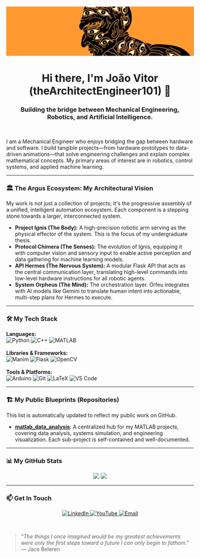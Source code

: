 <p align="center">
  <img src="argus_cropped.jpg" alt="The Architect Engineer Banner"/>
</p>

<h1 align="center">Hi there, I'm João Vitor (theArchitectEngineer101) 👋</h1>
<h3 align="center">Building the bridge between Mechanical Engineering, Robotics, and Artificial Intelligence.</h3>

<br>

I am a Mechanical Engineer who enjoys bridging the gap between hardware and software. I build tangible projects—from hardware prototypes to data-driven animations—that solve engineering challenges and explain complex mathematical concepts. My primary areas of interest are in robotics, control systems, and applied machine learning.

---

### 🏛️ The Argus Ecosystem: My Architectural Vision

My work is not just a collection of projects; it's the progressive assembly of a unified, intelligent automation ecosystem. Each component is a stepping stone towards a larger, interconnected system.

-   **Project Ignis (The Body):** A high-precision robotic arm serving as the physical effector of the system. This is the focus of my undergraduate thesis.
-   **Protocol Chimera (The Senses):** The evolution of Ignis, equipping it with computer vision and sensory input to enable active perception and data gathering for machine learning models.
-   **API Hermes (The Nervous System):** A modular Flask API that acts as the central communication layer, translating high-level commands into low-level hardware instructions for all robotic agents.
-   **System Orpheus (The Mind):** The orchestration layer. Orfeu integrates with AI models like Gemini to translate human intent into actionable, multi-step plans for Hermes to execute.

---

### 🛠️ My Tech Stack

<p align="left">
  <strong>Languages:</strong><br>
  <img src="https://img.shields.io/badge/Python-3776AB?style=for-the-badge&logo=python&logoColor=white" alt="Python"/>
  <img src="https://img.shields.io/badge/C%2B%2B-00599C?style=for-the-badge&logo=c%2B%2B&logoColor=white" alt="C++"/>
  <img src="https://img.shields.io/badge/MATLAB-0076A8?style=for-the-badge&logo=mathworks&logoColor=white" alt="MATLAB"/>
  <br><br>
  <strong>Libraries & Frameworks:</strong><br>
  <img src="https://img.shields.io/badge/Manim-343434?style=for-the-badge&logo=manim&logoColor=white" alt="Manim"/>
  <img src="https://img.shields.io/badge/Flask-000000?style=for-the-badge&logo=flask&logoColor=white" alt="Flask"/>
  <img src="https://img.shields.io/badge/OpenCV-5C3EE8?style=for-the-badge&logo=opencv&logoColor=white" alt="OpenCV"/>
  <br><br>
  <strong>Tools & Platforms:</strong><br>
  <img src="https://img.shields.io/badge/Arduino-00979D?style=for-the-badge&logo=arduino&logoColor=white" alt="Arduino"/>
  <img src="https://img.shields.io/badge/Git-F05032?style=for-the-badge&logo=git&logoColor=white" alt="Git"/>
  <img src="https://img.shields.io/badge/LaTeX-008080?style=for-the-badge&logo=tex&logoColor=white" alt="LaTeX"/>
  <img src="https://img.shields.io/badge/Visual_Studio_Code-007ACC?style=for-the-badge&logo=visual-studio-code&logoColor=white" alt="VS Code"/>
</p>

---

### 🏗️ My Public Blueprints (Repositories)

This list is automatically updated to reflect my public work on GitHub.

<!--START_REPOS_LIST-->

- **[matlab_data_analysis](https://github.com/theArchitectEngineer101/matlab_data_analysis)**: A centralized hub for my MATLAB projects, covering data analysis, systems simulation, and engineering visualization. Each sub-project is self-contained and well-documented.

<!--END_REPOS_LIST-->

---

### 📊 My GitHub Stats

<p align="center">
  <img height="180em" src="https://github-readme-stats.vercel.app/api?username=theArchitectEngineer101&show_icons=true&theme=tokyonight&include_all_commits=true&count_private=true"/>
  <img height="180em" src="https://github-readme-stats.vercel.app/api/top-langs/?username=theArchitectEngineer101&layout=compact&langs_count=8&theme=tokyonight"/>
</p>

---

### 📫 Get In Touch

<p align="center">
  <a href="https://www.linkedin.com/in/joaovitorval">
    <img src="https://img.shields.io/badge/LinkedIn-0077B5?style=for-the-badge&logo=linkedin&logoColor=white" alt="LinkedIn"/>
  </a>
  <a href="https://www.youtube.com/@theArchitectEngineer101">
    <img src="https://img.shields.io/badge/YouTube-FF0000?style=for-the-badge&logo=youtube&logoColor=white" alt="YouTube"/>
  </a>
   <a href="mailto:techproblems.solver@gmail.com">
    <img src="https://img.shields.io/badge/Email-D14836?style=for-the-badge&logo=gmail&logoColor=white" alt="Email"/>
  </a>
</p>

<br>

> *"The things I once imagined would be my greatest achievements were only the first steps toward a future I can only begin to fathom."* — Jace Beleren